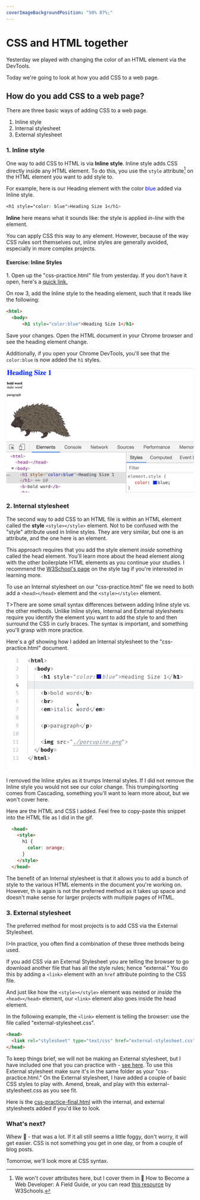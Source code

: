 ```yaml
---
coverImageBackgroundPosition: "50% 87%;"
---
```


# CSS and HTML together

Yesterday we played with changing the color of an HTML element via the DevTools.

Today we're going to look at how you add CSS to a web page.

## How do you add CSS to a web page?

There are three basic ways of adding CSS to a web page.

1. Inline style
2. Internal stylesheet
3. External stylesheet

### 1. Inline style

One way to add CSS to HTML is via **Inline style**. Inline style adds CSS directly inside any HTML element. To do this, you use the `style` attribute[^attr] on the HTML element you want to add style to.

For example, here is our Heading element with the color <span style="color:blue">blue</span> added via Inline style.

```css
<h1 style="color: blue">Heading Size 1</h1>
```

**Inline** here means what it sounds like: the style is applied _in-line_ with the element.

You can apply CSS this way to any element.  However, because of the way CSS rules sort themselves out, inline styles are generally avoided, especially in more complex projects.

#### Exercise: Inline Styles

1\. Open up the "css-practice.html" file from yesterday.  If you don't have it open, here's a [quick link.](public/src/css-practice.html)

On row 3, add the Inline style to the heading element, such that it reads like the following:
```html
<html>
  <body>
      <h1 style="color:blue">Heading Size 1</h1>
```

Save your changes.  Open the HTML document in your Chrome browser and see the heading element change. 

Additionally, if you open your Chrome DevTools, you'll see that the `color:blue` is now added the `h1` styles.

![](public/assets/blue-h1.png)


### 2. Internal stylesheet

The second way to add CSS to an HTML file is within an HTML element called the **style** `<style></style>` element.  Not to be confused with the "style" attribute used in Inline styles.  They are very similar, but one is an attribute, and the one here is an element.

This approach requires that you add the style element _inside_ something called the head element.  You'll learn more about the head element along with the other boilerplate HTML elements as you continue your studies.  I recommend the [W3School's page](https://www.w3schools.com/tags/tag_style.asp) on the style tag if you're interested in learning more.

To use an Internal stylesheet on our "css-practice.html" file we need to both add a `<head></head>` element and the `<style></style>` element. 

T>There are some small syntax differences between adding Inline style vs. the other methods.  Unlike Inline styles, Internal and External stylesheets require you identify the element you want to add the style to and then surround the CSS in curly braces.  The syntax is important, and something you'll grasp with more practice.

Here's a gif showing how I added an Internal stylesheet to the "css-practice.html" document.  

![](public/assets/internal.gif)

I removed the Inline styles as it trumps Internal styles. If I did not remove the Inline style you would not see our color change.  This trumping/sorting comes from Cascading, something you'll want to learn more about, but we won't cover here.

Here are the HTML and CSS I added.  Feel free to copy-paste this snippet into the HTML file as I did in the gif.

```html
  <head>
    <style>
      h1 {
        color: orange;
      }
    </style>
  </head>
```

The benefit of an Internal stylesheet is that it allows you to add a bunch of style to the various HTML elements in the document you're working on.  However, th  is again is not the preferred method as it takes up space and doesn't make sense for larger projects with multiple pages of HTML.

### 3. External stylesheet

The preferred method for most projects is to add CSS via the External Stylesheet.

I>In practice, you often find a combination of these three methods being used.

If you add CSS via an External Stylesheet you are telling the browser to go download another file that has all the style rules; hence "external."  You do this by adding a `<link>` element with an `href` attribute pointing to the CSS file.

And just like how the `<style></style>` element was nested or _inside_ the `<head></head>` element, our `<link>` element also goes inside the head element.

In the following example, the `<link>` element is telling the browser: use the file called "external-stylesheet.css".

```html
<head>
  <link rel="stylesheet" type="text/css" href="external-stylesheet.css">
</head>
```

To keep things brief, we will not be making an External stylesheet, but I have included one that you can practice with - [see here](public/src/external-stylesheet.css). To use this External stylesheet make sure it's in the same folder as your "css-practice.html."  On the External stylesheet, I have added a couple of basic CSS styles to play with.  Amend, break, and play with this external-stylesheet.css as you see fit.

Here is the [css-practice-final.html](public/src/css-practice-final.html) with the internal, and external stylesheets added if you'd like to look.

### What's next?

Whew 🤯 - that was a lot.  If it all still seems a little foggy, don't worry, it will get easier.  CSS is not something you get in one day, or from a couple of blog posts.

Tomorrow, we'll look more at CSS syntax.

[^attr]: We won't cover attributes here, but I cover them in 📗 How to Become a Web Developer: A Field Guide, or you can read [this resource](https://www.w3schools.com/html/html_attributes.asp) by W3Schools.